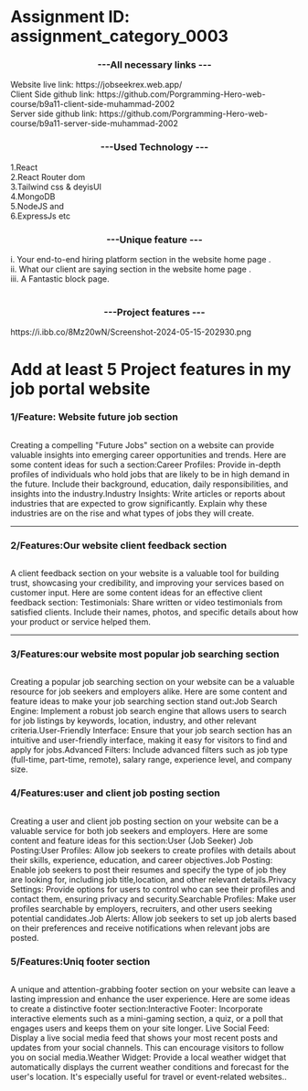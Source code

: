 
<div>
<h1>Assignment ID: assignment_category_0003</h1>
  <h3 align="center">---All necessary links ---</h3>      
Website live link: https://jobseekrex.web.app/ </br>
Client Side github link: https://github.com/Porgramming-Hero-web-course/b9a11-client-side-muhammad-2002</br>
Server side github link: https://github.com/Porgramming-Hero-web-course/b9a11-server-side-muhammad-2002 </br>
</h1>
   <h3 align="center">---Used Technology ---</h3>  
             1.React <br>
            2.React Router dom <br>
            3.Tailwind css & deyisUI <br>
            4.MongoDB <br> 
            5.NodeJS and <br>
            6.ExpressJs etc <br> 
   <h3 align="center">---Unique feature ---</h3>  
             i.	Your end-to-end hiring platform section in the website home page . <br>
            ii.	What our client are saying section in the website home page . <br>
           iii.	A Fantastic block page. <br>
<br>
           
   <h3 align="center">---Project features ---</h3> 
            <img src="" alt="" />https://i.ibb.co/8Mz20wN/Screenshot-2024-05-15-202930.png
            <h1>Add at least 5 Project features in my job portal website</h1>
            <h3>1/Feature: Website future job section </h3>
            <img src="https://i.ibb.co/SvwVR23/Screenshot-2023-11-08-212019.png" alt="" />
            <p>Creating a compelling "Future Jobs" section on a website can provide valuable insights into emerging career opportunities and trends. Here are some content ideas for such a section:Career Profiles: Provide in-depth profiles of individuals who hold jobs that are likely to be in high demand in the future. Include their background, education, daily responsibilities, and insights into the industry.Industry Insights: Write articles or reports about industries that are expected to grow significantly. Explain why these industries are on the rise and what types of jobs they will create.</p>
               <hr/> 
            <h3><span>2/Features:</span>Our website client feedback section </h3>
            <img src="https://i.ibb.co/Yfjsp5L/Screenshot-2023-11-08-212537.png" alt="" />
            <p>
            A client feedback section on your website is a valuable tool for building trust, showcasing your credibility, and improving your services based on customer input. Here are some content ideas for an effective client feedback section:
            Testimonials: Share written or video testimonials from satisfied clients. Include their names, photos, and specific details about how your product or service helped them.</p>
            <hr />
            <h3><span>3/Features:</span>our website most popular job searching section</h3>
            <img src="https://i.ibb.co/nnZB0g0/Screenshot-2023-11-08-212854.png" alt="" />
               <p>
                Creating a popular job searching section on your website can be a valuable resource for job seekers and employers alike. Here are some content and feature ideas to make your job searching section stand out:Job Search Engine: Implement a robust job search engine that allows users to search for job listings by keywords, location, industry, and other relevant criteria.User-Friendly Interface: Ensure that your job search section has an intuitive and user-friendly interface, making it easy for visitors to find and apply for jobs.Advanced Filters: Include advanced filters such as job type (full-time, part-time, remote), salary range, experience level, and company size.</p>
            <h3><span>4/Features:</span>user and client job posting section</h3>
            <img src="https://i.ibb.co/0f2xZdM/Screenshot-2023-11-08-213434.png" alt="" />
               <p>
                Creating a user and client job posting section on your website can be a valuable service for both job seekers and employers. Here are some content and feature ideas for this section:User (Job Seeker) Job Posting:User Profiles: Allow job seekers to create profiles with details about their skills, experience, education, and career objectives.Job Posting: Enable job seekers to post their resumes and specify the type of job they are looking for, including job title,location, and other relevant details.Privacy Settings: Provide options for users to control who can see their profiles and contact them, ensuring privacy and security.Searchable Profiles: Make user profiles searchable by employers, recruiters, and other users seeking potential candidates.Job Alerts: Allow job seekers to set up job alerts based on their preferences and receive notifications when relevant jobs are posted.</p>
            <h3><span>5/Features:</span>Uniq footer section</h3>
            <img src="https://i.ibb.co/MpJgjTc/Screenshot-2023-11-08-214003.png" alt="" />
               <p>
                A unique and attention-grabbing footer section on your website can leave a lasting impression and enhance the user experience. Here are some ideas to create a distinctive footer section:Interactive Footer: Incorporate interactive elements such as a mini-gaming section, a quiz, or a poll that engages users and keeps them on your site longer. Live Social Feed: Display a live social media feed that shows your most recent posts and updates from your social channels. This can encourage visitors to follow you on social media.Weather Widget: Provide a local weather widget that automatically displays the current weather conditions and forecast for the user's location. It's especially useful for travel or event-related websites..</p>
 </div>

